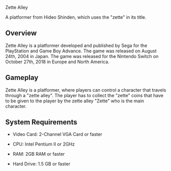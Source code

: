 
Zette Alley

A platformer from Hideo Shinden, which uses the "zette" in its title.

## Overview

Zette Alley is a platformer developed and published by Sega for the PlayStation and Game Boy Advance. The game was released on August 24th, 2004 in Japan. The game was released for the Nintendo Switch on October 27th, 2018 in Europe and North America.

## Gameplay

Zette Alley is a platformer, where players can control a character that travels through a "zette alley". The player has to collect the "zette" coins that have to be given to the player by the zette alley "Zette" who is the main character.

## System Requirements

*   Video Card: 2-Channel VGA Card or faster

*   CPU: Intel Pentium II or 2GHz
*   RAM: 2GB RAM or faster
*   Hard Drive: 1.5 GB or faster
